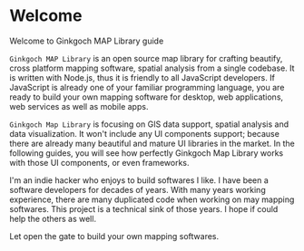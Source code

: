 # Welcome 

Welcome to Ginkgoch MAP Library guide

`Ginkgoch MAP Library` is an open source map library for crafting beautify, cross platform mapping software, spatial analysis from a single codebase. It is written with Node.js, thus it is friendly to all JavaScript developers. If JavaScript is already one of your familiar programming language, you are ready to build your own mapping software for desktop, web applications, web services as well as mobile apps.

`Ginkgoch Map Library` is focusing on GIS data support, spatial analysis and data visualization. It won't include any UI components support; because there are already many beautiful and mature UI libraries in the market. In the following guides, you will see how perfectly Ginkgoch Map Library works with those UI components, or even frameworks.

I'm an indie hacker who enjoys to build softwares I like. I have been a software developers for decades of years. With many years working experience, there are many duplicated code when working on may mapping softwares. This project is a technical sink of those years. I hope if could help the others as well.

Let open the gate to build your own mapping softwares.